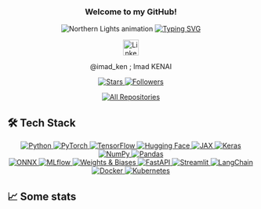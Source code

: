<h3 align="center">
  Welcome to my GitHub!
</h3>

<p align="center">
  <img src="https://jeremyjanin.com/voir-comment-photographier-aurores-boreales-finlande/images/northernlights_dome.gif" alt="Northern Lights animation">
  <a href="https://git.io/typing-svg">
    <img
      src="https://readme-typing-svg.herokuapp.com?font=Fira+Code&pause=1000&width=435&lines=AI+Engineer+|+PhD+Student+in+AI;Passionate+about+Machine+Learning+%26+NLP;Building+Conversational+AI+Solutions"
      alt="Typing SVG"
    />
  </a>
</p>

<p align="center">
  <a href="https://www.linkedin.com/in/imad-kenai/">
    <img
      src="https://upload.wikimedia.org/wikipedia/commons/thumb/c/ca/LinkedIn_logo_initials.png/800px-LinkedIn_logo_initials.png"
      width="32px"
      alt="LinkedIn"
      title="LinkedIn"
    />
  </a>
</p>

<p align="center">
  @imad_ken ; Imad KENAI
</p>

<p align="center">
  <a href="https://github.com/imadken?tab=repositories&sort=stargazers">
    <img
      alt="Stars"
      title="Total stars on GitHub"
      src="https://custom-icon-badges.herokuapp.com/badge/dynamic/json?logo=star&color=55960c&labelColor=488207&label=Stars&style=for-the-badge&query=%24.stars&url=https://api.github-star-counter.workers.dev/user/imadken"
    />
  </a>
  <a href="https://github.com/imadken?tab=followers">
    <img
      alt="Followers"
      title="Follow me on GitHub"
      src="https://custom-icon-badges.herokuapp.com/github/followers/imadken?color=236ad3&labelColor=1155ba&style=for-the-badge&logo=person-add&label=Follow&logoColor=white"
    />
  </a>
</p>

<p align="center">
  <a href="https://github.com/imadken?tab=repositories">
    <img
      alt="All Repositories"
      title="All Repositories"
      src="https://custom-icon-badges.herokuapp.com/badge/-All%20Repos-2962FF?style=for-the-badge&logo=repo&logoColor=white"
    />
  </a>
</p>

## 🛠️ Tech Stack

<p align="center">
  <a href="https://github.com/search?q=user%3Aimadken+language%3Apython">
    <img alt="Python" src="https://img.shields.io/badge/Python-14354C.svg?logo=python&logoColor=white" />
  </a>
  <a href="https://pytorch.org/">
    <img alt="PyTorch" src="https://img.shields.io/badge/PyTorch-EE4C2C.svg?logo=pytorch&logoColor=white" />
  </a>
  <a href="https://www.tensorflow.org/">
    <img alt="TensorFlow" src="https://img.shields.io/badge/TensorFlow-FF6F00.svg?logo=tensorflow&logoColor=white" />
  </a>
  <a href="https://huggingface.co/">
    <img alt="Hugging Face" src="https://img.shields.io/badge/HuggingFace-F77016.svg?logo=huggingface&logoColor=white" />
  </a>
  <a href="https://jax.readthedocs.io/">
    <img alt="JAX" src="https://img.shields.io/badge/JAX-007FFF.svg?logo=google&logoColor=white" />
  </a>
  <a href="https://www.keras.io/">
    <img alt="Keras" src="https://img.shields.io/badge/Keras-D00000.svg?logo=keras&logoColor=white" />
  </a>
  <a href="https://numpy.org/">
    <img alt="NumPy" src="https://img.shields.io/badge/NumPy-013243.svg?logo=numpy&logoColor=white" />
  </a>
  <a href="https://pandas.pydata.org/">
    <img alt="Pandas" src="https://img.shields.io/badge/Pandas-150458.svg?logo=pandas&logoColor=white" />
  </a>
  <br />
  <a href="https://onnx.ai/">
    <img alt="ONNX" src="https://img.shields.io/badge/ONNX-000000.svg?logo=onnx&logoColor=white" />
  </a>
  <a href="https://mlflow.org/">
    <img alt="MLflow" src="https://img.shields.io/badge/MLflow-20BEFF.svg?logo=mlflow&logoColor=black" />
  </a>
  <a href="https://wandb.ai/">
    <img alt="Weights & Biases" src="https://img.shields.io/badge/W%26B-161B22.svg?logo=wandb&logoColor=FF4500" />
  </a>
  <a href="https://fastapi.tiangolo.com/">
    <img alt="FastAPI" src="https://img.shields.io/badge/FastAPI-009688.svg?logo=fastapi&logoColor=white" />
  </a>
  <a href="https://streamlit.io/">
    <img alt="Streamlit" src="https://img.shields.io/badge/Streamlit-FF4B4B.svg?logo=streamlit&logoColor=white" />
  </a>
  <a href="https://github.com/hwchase17/langchain">
    <img alt="LangChain" src="https://img.shields.io/badge/LangChain-000000.svg?logo=langchain&logoColor=white" />
  </a>
  <br />
  <a href="https://www.docker.com/">
    <img alt="Docker" src="https://img.shields.io/badge/Docker-2496ED.svg?logo=docker&logoColor=white" />
  </a>
  <a href="https://kubernetes.io/">
    <img alt="Kubernetes" src="https://img.shields.io/badge/Kubernetes-326CE5.svg?logo=kubernetes&logoColor=white" />
  </a>
</p>

## 📈 Some stats

<p align="center">
  <a href="https://github.com/imadken/github-readme-streak-stats">
    <img alt="GitHub Streak" src="https:
